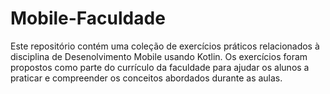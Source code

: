 # Mobile-Faculdade

 Este repositório contém uma coleção de exercícios práticos relacionados à disciplina de Desenolvimento Mobile usando Kotlin. Os exercícios foram propostos como parte do currículo da faculdade para ajudar os alunos a praticar e compreender os conceitos abordados durante as aulas.
